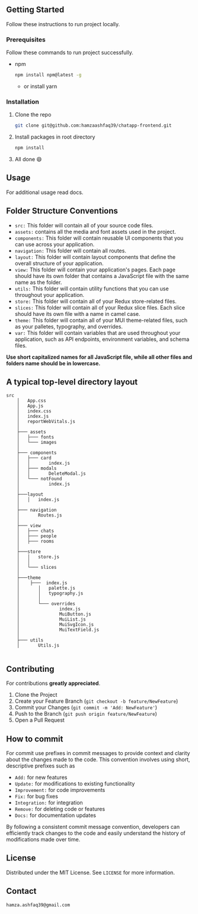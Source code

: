 ## Getting Started

Follow these instructions to run project locally.

### Prerequisites

Follow these commands to run project successfully.

- npm

  ```sh
  npm install npm@latest -g
  ```

  - or install yarn

### Installation

1. Clone the repo

   ```sh
   git clone git@github.com:hamzaashfaq39/chatapp-frontend.git
   ```

2. Install packages in root directory

   ```sh
   npm install
   ```

3. All done :smile:

<!-- USAGE  -->

## Usage

For additional usage read docs.

<!-- ROADMAP -->

<!-- ## Roadmap -->

<!--
See the [open issues](https://github.com/magnusmage/creatachain-web-wallet/issues) for a list of proposed features (and known issues). -->

<!-- CONTRIBUTING -->

## Folder Structure Conventions

- `src:` This folder will contain all of your source code files.
- `assets:` contains all the media and font assets used in the project.
- `components:` This folder will contain reusable UI components that you can use across your application.
- `navigation:` This folder will contain all routes.
- `layout:` This folder will contain layout components that define the overall structure of your application.
- `view:` This folder will contain your application's pages. Each page should have its own folder that contains a JavaScript file with the same name as the folder.
- `utils:` This folder will contain utility functions that you can use throughout your application.
- `store:` This folder will contain all of your Redux store-related files.
- `slices:` This folder will contain all of your Redux slice files. Each slice should have its own file with a name in camel case.
- `theme:` This folder will contain all of your MUI theme-related files, such as your palletes, typography, and overrides.
- `var:` This folder will contain variables that are used throughout your application, such as API endpoints, environment variables, and schema files.

**Use short capitalized names for all JavaScript file, while all other files and folders name should be in lowercase.**

## A typical top-level directory layout

```
src
    │   App.css
    │   App.js
    │   index.css
    │   index.js
    │   reportWebVitals.js
    │
    ├─── assets
    │   ├─── fonts
    │   └─── images
    │
    ├─── components
    │   ├─── card
    │   │       index.js
    │   ├─── modals
    │   │       DeleteModal.js
    │   └─── notFound
    │           index.js
    │
    ├───layout
    │   │   index.js
    │
    ├─── navigation
    │       Routes.js
    │
    ├─── view
    │   ├─── chats
    │   ├─── people
    │   ├─── rooms
    │
    ├───store
    │   │   store.js
    │   │
    │   └─── slices
    │
    ├───theme
    │    ├───  index.js
    │       │   palette.js
    │       │   typography.js
    │       │
    │       └─── overrides
    │               index.js
    │               MuiButton.js
    │               MuiList.js
    │               MuiSvgIcon.js
    │               MuiTextField.js
    │
    ├─── utils
    │       Utils.js


```

## Contributing

For contributions **greatly appreciated**.

1. Clone the Project
2. Create your Feature Branch (`git checkout -b feature/NewFeature`)
3. Commit your Changes (`git commit -m 'Add: NewFeature'`)
4. Push to the Branch (`git push origin feature/NewFeature`)
5. Open a Pull Request

<!-- Commit -->

## How to commit

For commit use prefixes in commit messages to provide context and clarity about the changes made to the code. This convention involves using short, descriptive prefixes such as

- `Add:` for new features
- `Update:` for modifications to existing functionality
- `Improvement:` for code improvements
- `Fix:` for bug fixes
- `Integration:` for integration
- `Remove:` for deleting code or features
- `Docs:` for documentation updates

By following a consistent commit message convention, developers can efficiently track changes to the code and easily understand the history of modifications made over time.

<!-- LICENSE -->

## License

Distributed under the MIT License. See `LICENSE` for more information.

<!-- CONTACT -->

## Contact

```
hamza.ashfaq39@gmail.com
```
